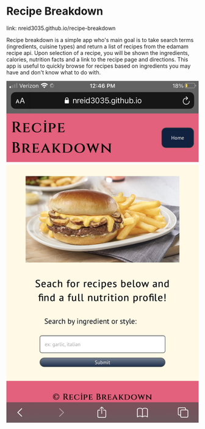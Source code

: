 # Recipe Breakdown

link: nreid3035.github.io/recipe-breakdown

Recipe breakdown is a simple app who's main goal is to take search terms (ingredients, cuisine types) and return a list of recipes from the edamam recipe api. Upon selection of a recipe, you will be shown the ingredients, calories, nutrition facts and a link to the recipe page and directions. This app is useful to quickly browse for recipes based on ingredients you may have and don't know what to do with.

![home page](./resources/home-page.jpg)